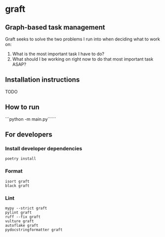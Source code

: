 # graft

## Graph-based task management

Graft seeks to solve the two problems I run into when deciding what to work on:
1. What is the most important task I have to do?
2. What should I be working on right now to do that most important task ASAP?

## Installation instructions
TODO

## How to run
```python -m main.py``````

## For developers
### Install developer dependencies
```poetry install```
### Format
```
isort graft
black graft
```
### Lint
```
mypy --strict graft
pylint graft
ruff --fix graft
vulture graft
autoflake graft
pydocstringformatter graft
```
